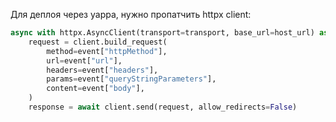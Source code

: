 Для деплоя через yappa, нужно пропатчить httpx client:

```python
async with httpx.AsyncClient(transport=transport, base_url=host_url) as client:
    request = client.build_request(
        method=event["httpMethod"],
        url=event["url"],
        headers=event["headers"],
        params=event["queryStringParameters"],
        content=event["body"],
    )
    response = await client.send(request, allow_redirects=False)
```